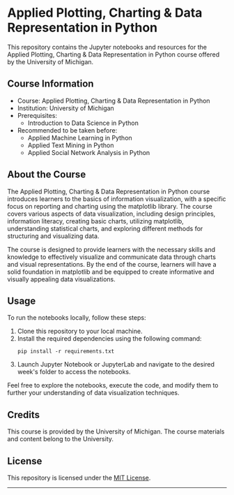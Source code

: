 # Applied Plotting, Charting & Data Representation in Python

This repository contains the Jupyter notebooks and resources for the Applied Plotting, Charting & Data Representation in Python course offered by the University of Michigan.

## Course Information

- Course: Applied Plotting, Charting & Data Representation in Python
- Institution: University of Michigan
- Prerequisites:
  - Introduction to Data Science in Python
- Recommended to be taken before:
  - Applied Machine Learning in Python
  - Applied Text Mining in Python
  - Applied Social Network Analysis in Python

## About the Course

The Applied Plotting, Charting & Data Representation in Python course introduces learners to the basics of information visualization, with a specific focus on reporting and charting using the matplotlib library. The course covers various aspects of data visualization, including design principles, information literacy, creating basic charts, utilizing matplotlib, understanding statistical charts, and exploring different methods for structuring and visualizing data.

The course is designed to provide learners with the necessary skills and knowledge to effectively visualize and communicate data through charts and visual representations. By the end of the course, learners will have a solid foundation in matplotlib and be equipped to create informative and visually appealing data visualizations.

## Usage

To run the notebooks locally, follow these steps:

1. Clone this repository to your local machine.
2. Install the required dependencies using the following command:
   ```
   pip install -r requirements.txt
   ```
3. Launch Jupyter Notebook or JupyterLab and navigate to the desired week's folder to access the notebooks.

Feel free to explore the notebooks, execute the code, and modify them to further your understanding of data visualization techniques.

## Credits

This course is provided by the University of Michigan. The course materials and content belong to the University.

## License

This repository is licensed under the [MIT License](./LICENSE).

---